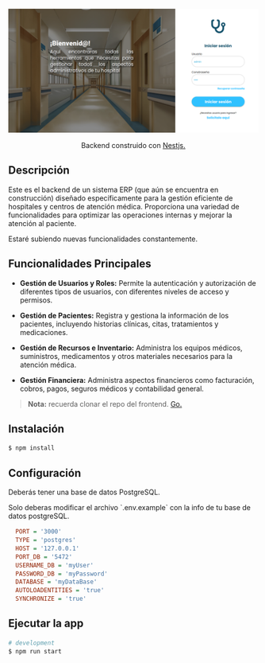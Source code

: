 <p align="center">
  <a href="https://kney28.github.io/" target="blank"><img src="img/erp.png" width="800" alt="Login ERP" /></a>
</p>

  <p align="center">Backend construido con <a href="https://nestjs.com/">Nestjs.</a></p>

## Descripción

Este es el backend de un sistema ERP (que aún se encuentra en construcción) diseñado específicamente para la gestión eficiente de hospitales y centros de atención médica. Proporciona una variedad de funcionalidades para optimizar las operaciones internas y mejorar la atención al paciente.

Estaré subiendo nuevas funcionalidades constantemente.

## Funcionalidades Principales

- **Gestión de Usuarios y Roles:** Permite la autenticación y autorización de diferentes tipos de usuarios, con diferentes niveles de acceso y permisos.
  
- **Gestión de Pacientes:** Registra y gestiona la información de los pacientes, incluyendo historias clínicas, citas, tratamientos y medicaciones.

- **Gestión de Recursos e Inventario:** Administra los equipos médicos, suministros, medicamentos y otros materiales necesarios para la atención médica.

- **Gestión Financiera:** Administra aspectos financieros como facturación, cobros, pagos, seguros médicos y contabilidad general.

> **Nota:** recuerda clonar el repo del frontend. <a href="https://github.com/kney28/erp-demo-frontend">Go.</a>

## Instalación

```bash
$ npm install
```

## Configuración

<p>Deberás tener una base de datos PostgreSQL.</p>
<p>Solo deberas modificar el archivo `.env.example` con la info de tu base de datos postgreSQL.</p>

```ini
  PORT = '3000'
  TYPE = 'postgres'
  HOST = '127.0.0.1'
  PORT_DB = '5472'
  USERNAME_DB = 'myUser'
  PASSWORD_DB = 'myPassword'
  DATABASE = 'myDataBase'
  AUTOLOADENTITIES = 'true'
  SYNCHRONIZE = 'true'
```

## Ejecutar la app

```bash
# development
$ npm run start
```
